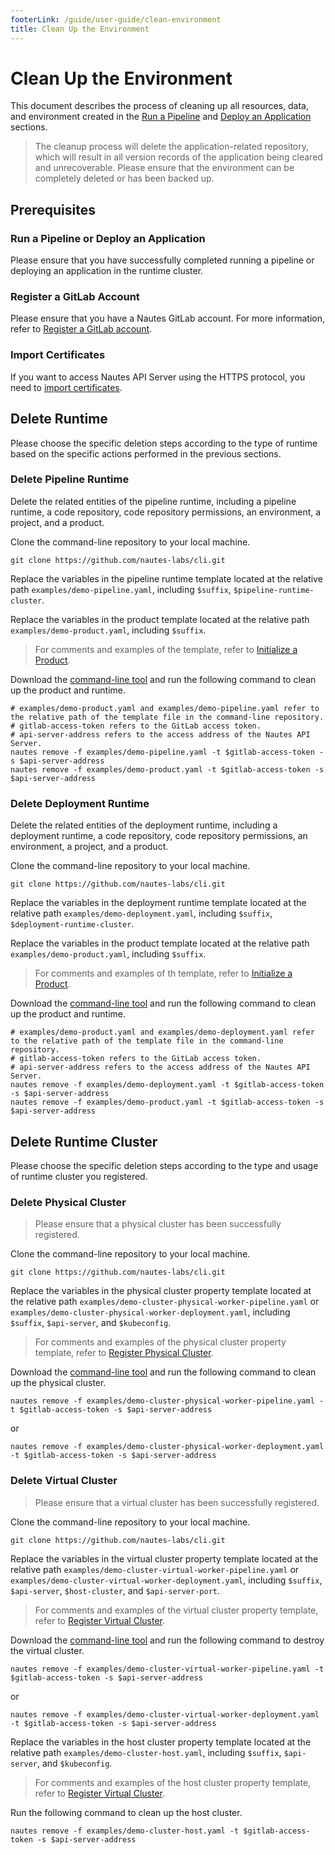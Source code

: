 ```yaml
---
footerLink: /guide/user-guide/clean-environment
title: Clean Up the Environment
---
```

# Clean Up the Environment

This document describes the process of cleaning up all resources, data, and environment created in the [Run a Pipeline](#run-a-pipeline.md) and [Deploy an Application](deploy-an-application.md) sections.

> The cleanup process will delete the application-related repository, which will result in all version records of the application being cleared and unrecoverable. Please ensure that the environment can be completely deleted or has been backed up.

## Prerequisites

### Run a Pipeline or Deploy an Application

Please ensure that you have successfully completed running a pipeline or deploying an application in the runtime cluster.

### Register a GitLab Account

Please ensure that you have a Nautes GitLab account. For more information, refer to [Register a GitLab account](deploy-an-application.md#register-a-gitlab-account).

### Import Certificates

If you want to access Nautes API Server using the HTTPS protocol, you need to [import certificates](deploy-an-application.md#import-certificates).

## Delete Runtime

Please choose the specific deletion steps according to the type of runtime based on the specific actions performed in the previous sections.

### Delete Pipeline Runtime

Delete the related entities of the pipeline runtime, including a pipeline runtime, a code repository, code repository permissions, an environment, a project, and a product.

Clone the command-line repository to your local machine.

```Shell
git clone https://github.com/nautes-labs/cli.git
```

Replace the variables in the pipeline runtime template located at the relative path `examples/demo-pipeline.yaml`, including `$suffix`, `$pipeline-runtime-cluster`.

Replace the variables in the product template located at the relative path `examples/demo-product.yaml`, including `$suffix`.

> For comments and examples of the template, refer to [Initialize a Product](deploy-an-application.md#initialize-a-product).

Download the [command-line tool](https://github.com/nautes-labs/cli/releases/tag/v0.3.8)  and run the following command to clean up the product and runtime.

```Shell
# examples/demo-product.yaml and examples/demo-pipeline.yaml refer to the relative path of the template file in the command-line repository.
# gitlab-access-token refers to the GitLab access token.
# api-server-address refers to the access address of the Nautes API Server.
nautes remove -f examples/demo-pipeline.yaml -t $gitlab-access-token -s $api-server-address
nautes remove -f examples/demo-product.yaml -t $gitlab-access-token -s $api-server-address
```

### Delete Deployment Runtime

Delete the related entities of the deployment runtime, including a deployment runtime, a code repository, code repository permissions, an environment, a project, and a product.

Clone the command-line repository to your local machine.

```Shell
git clone https://github.com/nautes-labs/cli.git
```

Replace the variables in the deployment runtime template located at the relative path `examples/demo-deployment.yaml`, including `$suffix`, `$deployment-runtime-cluster`.

Replace the variables in the product template located at the relative path `examples/demo-product.yaml`, including `$suffix`.

> For comments and examples of th template, refer to [Initialize a Product](deploy-an-application.md#initialize-a-product).

Download the [command-line tool](https://github.com/nautes-labs/cli/releases/tag/v0.3.8)  and run the following command to clean up the product and runtime.

```Shell
# examples/demo-product.yaml and examples/demo-deployment.yaml refer to the relative path of the template file in the command-line repository.
# gitlab-access-token refers to the GitLab access token.
# api-server-address refers to the access address of the Nautes API Server.
nautes remove -f examples/demo-deployment.yaml -t $gitlab-access-token -s $api-server-address
nautes remove -f examples/demo-product.yaml -t $gitlab-access-token -s $api-server-address
```

## Delete Runtime Cluster

Please choose the specific deletion steps according to the type and usage of runtime cluster you registered.

### Delete Physical Cluster

> Please ensure that a physical cluster has been successfully registered.

Clone the command-line repository to your local machine.

```Shell
git clone https://github.com/nautes-labs/cli.git
```

Replace the variables in the physical cluster property template located at the relative path `examples/demo-cluster-physical-worker-pipeline.yaml` or `examples/demo-cluster-physical-worker-deployment.yaml`, including `$suffix`, `$api-server`, and `$kubeconfig`.

> For comments and examples of the physical cluster property template,  refer to  [Register Physical Cluster](deploy-an-application.md#register-physical-cluster).

Download the [command-line tool](https://github.com/nautes-labs/cli/releases/tag/v0.3.8)  and run the following command to clean up the physical cluster.

```Shell
nautes remove -f examples/demo-cluster-physical-worker-pipeline.yaml -t $gitlab-access-token -s $api-server-address
```

or

```Shell
nautes remove -f examples/demo-cluster-physical-worker-deployment.yaml -t $gitlab-access-token -s $api-server-address
```

### Delete Virtual Cluster

> Please ensure that a virtual cluster has been successfully registered.

Clone the command-line repository to your local machine.

```Shell
git clone https://github.com/nautes-labs/cli.git
```

Replace the variables in the virtual cluster property template located at the relative path `examples/demo-cluster-virtual-worker-pipeline.yaml` or `examples/demo-cluster-virtual-worker-deployment.yaml`, including `$suffix`, `$api-server`, `$host-cluster`, and `$api-server-port`.

> For comments and examples of the virtual cluster property template, refer to [Register Virtual Cluster](deploy-an-application.md#register-runtime-cluster).

Download the [command-line tool](https://github.com/nautes-labs/cli/releases/tag/v0.3.8)  and run the following command to destroy the virtual cluster.

```Shell
nautes remove -f examples/demo-cluster-virtual-worker-pipeline.yaml -t $gitlab-access-token -s $api-server-address
```

or

```Shell
nautes remove -f examples/demo-cluster-virtual-worker-deployment.yaml -t $gitlab-access-token -s $api-server-address
```

Replace the variables in the host cluster property template located at the relative path `examples/demo-cluster-host.yaml`, including `$suffix`, `$api-server`, and `$kubeconfig`.

> For comments and examples of the host cluster property template, refer to [Register Virtual Cluster](deploy-an-application.md#register-runtime-cluster).

Run the following command to clean up the host cluster.

```Shell
nautes remove -f examples/demo-cluster-host.yaml -t $gitlab-access-token -s $api-server-address
```
